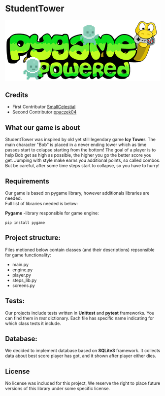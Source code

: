 # StudentTower 
![Pygame logo](docs/pygame_powered.png)  

## Credits
- First Contributor [SmallCelestial](https://github.com/SmallCelestial)  
- Second Contributor [ppaczek04](https://github.com/ppaczek04)
  
## What our game is about
StudentTower was inspired by old yet still legendary game **Icy Tower**. 
The main character "Bob" is placed in a never ending tower which as time passes start to colapse  starting from the bottom!
The goal of a player is to help Bob get as high as possible, the higher you go the better score you get. Jumping with style make 
earns you additional points, so called combos. But be careful, after some time steps start to collapse, so you have to hurry!

## Requirements
Our game is based on pygame library, however additionals libraries are needed.  
Full list of libraries needed is below:  
  
**Pygame** -library responsible for game engine:
```
pip install pygame
```
## Project structure:
Files metioned below contain classes (and their descriptions) repsonsible for game functionality:
- main.py
- engine.py
- player.py
- steps_lib.py
- screens.py
## Tests:
Our projects include tests written in **Unittest** and **pytest** frameworks. You can find them in _test_ dictionary. Each file has specific name indicating for which class tests it include.
## Database:
We decided to implement database based on **SQLite3** framework. It collects data about best score player has got, and it shown after player either dies.

## License 
No license was included for this project, We reserve the right to place future versions of this library under some specific license.
 
